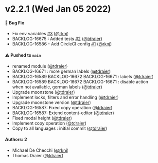 # v2.2.1 (Wed Jan 05 2022)

#### 🐛 Bug Fix

- Fix env variables [#3](https://github.com/Jahia/copy-to-other-languages/pull/3) ([@rknj](https://github.com/rknj))
- BACKLOG-16675 : Added tests [#2](https://github.com/Jahia/copy-to-other-languages/pull/2) ([@tdraier](https://github.com/tdraier))
- BACKLOG-16586 - Add CircleCI config [#1](https://github.com/Jahia/copy-to-other-languages/pull/1) ([@rknj](https://github.com/rknj))

#### ⚠️ Pushed to `main`

- renamed module ([@tdraier](https://github.com/tdraier))
- BACKLOG-16671 : more german labels ([@tdraier](https://github.com/tdraier))
- BACKLOG-16589 BACKLOG-16672 BACKLOG-16671 : labels ([@tdraier](https://github.com/tdraier))
- BACKLOG-16589 BACKLOG-16672 BACKLOG-16671 : disable action when not available, german labels ([@tdraier](https://github.com/tdraier))
- Upgrade moonstone ([@tdraier](https://github.com/tdraier))
- Implement locks, filters and error handling ([@tdraier](https://github.com/tdraier))
- Upgrade moonstone version ([@tdraier](https://github.com/tdraier))
- BACKLOG-16587: Fixed copy operation ([@tdraier](https://github.com/tdraier))
- BACKLOG-16587: Extend content-editor ([@tdraier](https://github.com/tdraier))
- Fixed modal height ([@tdraier](https://github.com/tdraier))
- Implement copy operation ([@tdraier](https://github.com/tdraier))
- Copy to all languages : initial commit ([@tdraier](https://github.com/tdraier))

#### Authors: 2

- Michael De Checchi ([@rknj](https://github.com/rknj))
- Thomas Draier ([@tdraier](https://github.com/tdraier))
